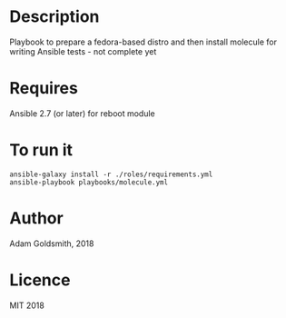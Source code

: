# Description

Playbook to prepare a fedora-based distro and then install molecule for writing Ansible tests - not complete yet

# Requires

Ansible 2.7 (or later) for reboot module

# To run it

```
ansible-galaxy install -r ./roles/requirements.yml
ansible-playbook playbooks/molecule.yml
```

# Author

Adam Goldsmith, 2018

# Licence

MIT 2018
